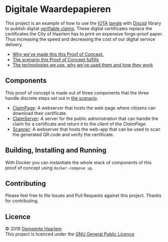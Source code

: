 # Digitale Waardepapieren

This project is an example of how to use the [IOTA](iota.org) [tangle](https://learn.iota.org/faq/tangle) with [Discipl](https://discipl.org/) library to publish digital [verifiable claims](https://www.w3.org/TR/verifiable-claims-use-cases/). These digital certificates replace the certificates the City of Haarlem has to print on expensive forge-proof paper. Thus increasing the speed and decreasing the cost of our digital service delivery.

* [Why we've made this this Proof of Concept.](docs/proof-of-concept.md)
* [The scenario this Proof of Concept fulfills](docs/scenario.md)
* [The technologies we use, why we've used them and how they work](docs/technologies.md)

## Components

This proof of concept is made out of three components that the three handle discrete steps set out in [the scenario](docs/scenario.md).

* [ClaimPage](./ClaimPage/README.md): A webserver that hosts the web-page where citizens can download their certificate.
* [ClaimServer](./ClaimServer/README.md): A server for the public administration that can handle the claim for a certificate and return it to the client of the _ClaimPage_.
* [Scanner](./Scanner/README.md): A webserver that hosts the web-app that can be used to scan the generated QR code and verify the certificate.

## Building, Installing and Running

With Docker you can instantiate the whole stack of components of this proof of concept using `docker-compose up`.

## Contributing

Please feel free to file Issues and Pull Requests against this project. Thanks for contributing.

## Licence

© 2018 [Gemeente Haarlem](https://haarlem.nl)  
This project is licenced under the [GNU General Public Licence](LICENCE)
